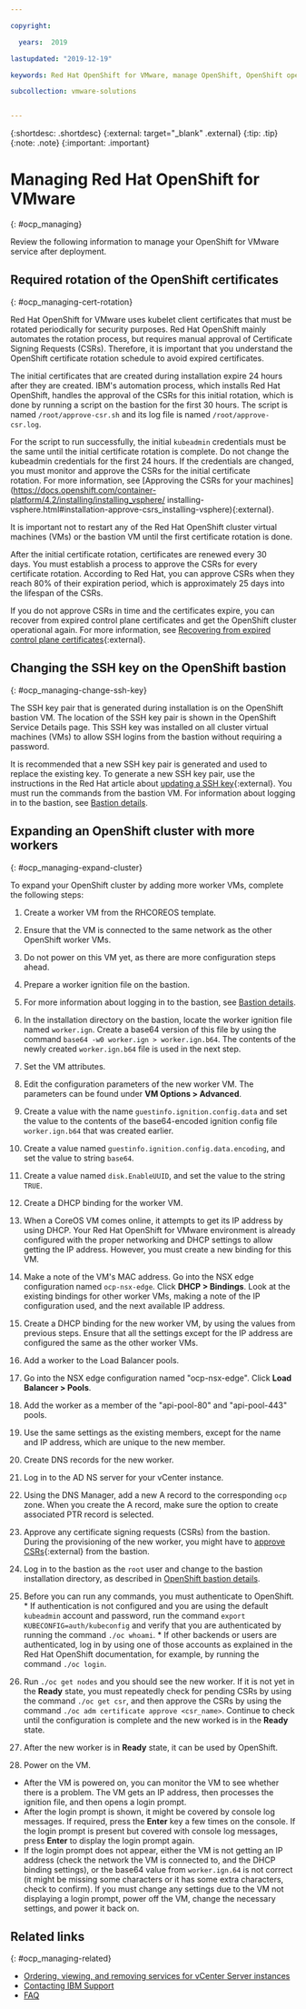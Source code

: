 ```yaml
---

copyright:

  years:  2019

lastupdated: "2019-12-19"

keywords: Red Hat OpenShift for VMware, manage OpenShift, OpenShift operations

subcollection: vmware-solutions


---
```


{:shortdesc: .shortdesc}
{:external: target="_blank" .external}
{:tip: .tip}
{:note: .note}
{:important: .important}

# Managing Red Hat OpenShift for VMware
{: #ocp_managing}

Review the following information to manage your OpenShift for VMware service after deployment.

## Required rotation of the OpenShift certificates
{: #ocp_managing-cert-rotation}

Red Hat OpenShift for VMware uses kubelet client certificates that must be rotated periodically for security purposes. Red Hat OpenShift mainly automates the rotation process, but requires manual approval of Certificate Signing Requests (CSRs). Therefore, it is important that you understand the OpenShift certificate rotation schedule to avoid expired certificates.  

The initial certificates that are created during installation expire 24 hours after they are created. IBM's automation process, which installs Red Hat OpenShift, handles the approval of the CSRs for this initial rotation, which is done by running a script on the bastion for the first 30 hours. The script is named `/root/approve-csr.sh` and its log file is named `/root/approve-csr.log`. 

For the script to run successfully, the initial `kubeadmin` credentials must be the same until the initial certificate rotation is complete. Do not change the kubeadmin credentials for the first 24 hours. If the credentials are changed, you must monitor and approve the CSRs for the initial certificate rotation. For more information, see [Approving the CSRs for your machines](https://docs.openshift.com/container-platform/4.2/installing/installing_vsphere/
installing-vsphere.html#installation-approve-csrs_installing-vsphere){:external}.

It is important not to restart any of the Red Hat OpenShift cluster virtual machines (VMs) or the bastion VM until the first certificate rotation is done.

After the initial certificate rotation, certificates are renewed every 30 days. You must establish a process to approve the CSRs for every certificate rotation. According to Red Hat, you can approve CSRs when they reach 80% of their expiration period, which is approximately 25 days into the lifespan of the CSRs.

If you do not approve CSRs in time and the certificates expire, you can recover from expired control plane certificates and get the OpenShift cluster operational again. For more information, see [Recovering from expired control 
plane certificates](https://docs.openshift.com/container-platform/4.2/backup_and_restore/disaster_recovery/scenario-3-expired-certs.html){:external}.

## Changing the SSH key on the OpenShift bastion
{: #ocp_managing-change-ssh-key}

The SSH key pair that is generated during installation is on the OpenShift bastion VM. The location of the SSH key pair is shown in the OpenShift Service Details page. This SSH key was installed on all cluster virtual machines (VMs) to allow SSH logins from the bastion without requiring a password.

It is recommended that a new SSH key pair is generated and used to replace the existing key. To generate a new 
SSH key pair, use the instructions in the Red Hat article about [updating a SSH key](https://access.redhat.com/solutions/4510281){:external}. You must run the commands from the bastion VM. For information 
about logging in to the bastion, see [Bastion details](https://cloud.ibm.com/docs/services/vmwaresolutions?topic=vmware-solutions-ocp_overview#ocp_overview-bastion).

## Expanding an OpenShift cluster with more workers
{: #ocp_managing-expand-cluster}

To expand your OpenShift cluster by adding more worker VMs, complete the following steps:

1. Create a worker VM from the RHCOREOS template.
  1. Ensure that the VM is connected to the same network as the other OpenShift worker VMs.
  2. Do not power on this VM yet, as there are more configuration steps ahead.

2. Prepare a worker ignition file on the bastion.
  1. For more information about logging in to the bastion, see [Bastion details](/docs/services/vmwaresolutions?topic=vmware-solutions-ocp_overview#ocp_overview-bastion).
  2. In the installation directory on the bastion, locate the worker ignition file named `worker.ign`. Create a base64 version of this file by using the command `base64 -w0 worker.ign > worker.ign.b64`. The contents of the newly created `worker.ign.b64` file is used in the next step.

3. Set the VM attributes.
  1. Edit the configuration parameters of the new worker VM. The parameters can be found under **VM Options > Advanced**.
  2. Create a value with the name `guestinfo.ignition.config.data` and set the value to the contents of the base64-encoded ignition config file `worker.ign.b64` that was created earlier.
  3. Create a value named `guestinfo.ignition.config.data.encoding`, and set the value to string `base64`.
  4. Create a value named `disk.EnableUUID`, and set the value to the string `TRUE`.

4. Create a DHCP binding for the worker VM.
  1. When a CoreOS VM comes online, it attempts to get its IP address by using DHCP. Your Red Hat OpenShift for VMware environment is already configured with the proper networking and DHCP settings to allow getting the IP address. However, you must create a new binding for this VM.
  2. Make a note of the VM's MAC address. Go into the NSX edge configuration named `ocp-nsx-edge`. Click **DHCP > Bindings**. Look at the existing bindings for other worker VMs, making a note of the IP configuration used, and the next available IP address.
  3. Create a DHCP binding for the new worker VM, by using the values from previous steps. Ensure that all the settings except for the IP address are configured the same as the other worker VMs.

5. Add a worker to the Load Balancer pools.
  1. Go into the NSX edge configuration named "ocp-nsx-edge". Click **Load Balancer > Pools**.  
  2. Add the worker as a member of the "api-pool-80" and "api-pool-443" pools. 
  3. Use the same settings as the existing members, except for the name and IP address, which are unique to the new member.
  
6. Create DNS records for the new worker.
  1. Log in to the AD NS server for your vCenter instance.
  2. Using the DNS Manager, add a new A record to the corresponding `ocp` zone. When you create the A record, make sure the option to create associated PTR record is selected.
  
7. Approve any certificate signing requests (CSRs) from the bastion. During the provisioning of the new worker, you might have to [approve CSRs](https://docs.openshift.com/container-platform/4.2/installing/installing_vsphere/installing-vsphere.html#installation-approve-csrs_installing-vsphere){:external} from the bastion.
  1. Log in to the bastion as the `root` user and change to the bastion installation directory, as described in [OpenShift bastion details](/docs/services/vmwaresolutions?topic=vmware-solutions-ocp_overview#ocp_overview-bastion).
  2. Before you can run any commands, you must authenticate to OpenShift.
    * If authentication is not configured and you are using the default `kubeadmin` account and password, run the command `export KUBECONFIG=auth/kubeconfig` and verify that you are authenticated by running the command `./oc whoami`.
    * If other backends or users are authenticated, log in by using one of those accounts as explained in the Red Hat OpenShift documentation, for example, by running the command `./oc login`.
  3. Run `./oc get nodes` and you should see the new worker. If it is not yet in the **Ready** state, you must repeatedly check for pending CSRs by using the command `./oc get csr`, and then approve the CSRs by using the command `./oc adm certificate approve <csr_name>`. Continue to check until the configuration is complete and the new worked is in the **Ready** state.
  4. After the new worker is in **Ready** state, it can be used by OpenShift. 

8. Power on the VM.
  * After the VM is powered on, you can monitor the VM to see whether there is a problem. The VM gets an IP address, then processes the ignition file, and then opens a login prompt. 
  * After the login prompt is shown, it might be covered by console log messages. If required, press the **Enter** key a few times on the console. If the login prompt is present but covered with console log messages, press **Enter** to display the login prompt again. 
  * If the login prompt does not appear, either the VM is not getting an IP address (check the network the VM is connected to, and the DHCP binding settings), or the base64 value from `worker.ign.64` is not correct (it might be missing some characters or it has some extra characters, check to confirm). If you must change any settings due to the VM not displaying a login prompt, power off the VM, change the necessary settings, and power it back on.

## Related links
{: #ocp_managing-related}

* [Ordering, viewing, and removing services for vCenter Server instances](/docs/services/vmwaresolutions?topic=vmware-solutions-vc_addingremovingservices)
* [Contacting IBM Support](/docs/services/vmwaresolutions?topic=vmware-solutions-trbl_support)
* [FAQ](/docs/services/vmwaresolutions?topic=vmware-solutions-faq)
